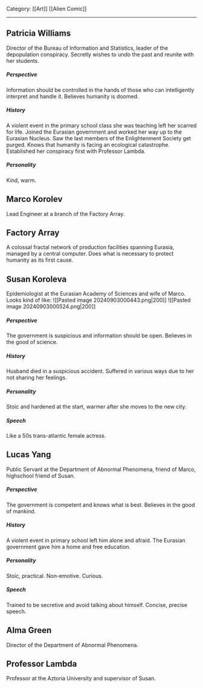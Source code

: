 Category: [[Art]] [[Alien Comic]]
___
## Patricia Williams
Director of the Bureau of Information and Statistics, leader of the depopulation conspiracy. Secretly wishes to undo the past and reunite with her students. 
##### Perspective
Information should be controlled in the hands of those who can intelligently interpret and handle it. Believes humanity is doomed.  
##### History
A violent event in the primary school class she was teaching left her scarred for life. Joined the Eurasian government and worked her way up to the Eurasian Nucleus. Saw the last members of the Enlightenment Society get purged. Knows that humanity is facing an ecological catastrophe. Established her conspiracy first with Professor Lambda. 
##### Personality
Kind, warm. 
## Marco Korolev
Lead Engineer at a branch of the Factory Array. 
## Factory Array
A colossal fractal network of production facilities spanning Eurasia, managed by a central computer. Does what is necessary to protect humanity as its first cause. 
## Susan Koroleva
Epidemiologist at the Eurasian Academy of Sciences and wife of Marco. Looks kind of like: 
![[Pasted image 20240903000443.png|200]]
![[Pasted image 20240903000524.png|200]]
##### Perspective
The government is suspicious and information should be open. Believes in the good of science. 
##### History
Husband died in a suspicious accident. Suffered in various ways due to her not sharing her feelings. 
##### Personality
Stoic and hardened at the start, warmer after she moves to the new city.
##### Speech
Like a 50s trans-atlantic female actress. 
## Lucas Yang
Public Servant at the Department of Abnormal Phenomena, friend of Marco, highschool friend of Susan. 
##### Perspective
The government is competent and knows what is best. Believes in the good of mankind. 
##### History
A violent event in primary school left him alone and afraid. The Eurasian government gave him a home and free education. 
##### Personality
Stoic, practical. Non-emotive. Curious. 
##### Speech
Trained to be secretive and avoid talking about himself. Concise, precise speech.
## Alma Green
Director of the Department of Abnormal Phenomena. 
## Professor Lambda
Professor at the Aztoria University and supervisor of Susan. 
